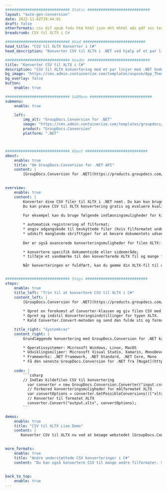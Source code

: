 ```yaml
---
############################# Static ############################
layout: "auto-gen-conversion"
date: 2022-11-02T19:44:01
draft: false
otherformats: csv dif epub fods htm html json mht mhtml ods pdf sxc tex tsv xlam xls xlsb xlsm xlsx xlt xltm xltx xml xps
breadcrumb: CSV til XLTX i C#

############################# Head ############################
head_title: "CSV til XLTX Konverter i C#"
head_description: "Konverter CSV til XLTX i .NET ved hjælp af et par linjer kode. Brug GroupDocs Document Conversion API til at konvertere over 160 filformater."

############################# Header ############################
title: "Konverter CSV til XLTX i C#"
description: "CSV til XLTX konvertering med et par linjer med .NET kode"
bg_image: "https://cms.admin.containerize.com/templates/aspose/App_Themes/V3/images/bg/header1.png"
bg_overlay: false
button:
    enable: true

############################# SubMenu ############################
submenu:
    enable: true

    left:
        img_alt: "GroupDocs.Conversion for .NET"
        image: "https://cms.admin.containerize.com/templates/groupdocs/images/product-logos/90x90-noborder/groupdocs-conversion-net.png"
        product: "GroupDocs.Conversion"
        platform: ".NET"



############################# About ############################
about:
    enable: true
    title: "Om GroupDocs.Conversion for .NET API"
    content: |
        [GroupDocs.Conversion for .NET](https://products.groupdocs.com/conversion/net/) kan bruges til at konvertere Microsoft Word, Excel, PowerPoint, PDF, Visio og andre formater. GroupDocs.Conversion er en selvstændig API, der er velegnet til back-end og interne systemer, hvor høj ydeevne er påkrævet. Det afhænger ikke af nogen software som Microsoft eller Open Office.
    

overview:
    enable: true
    content: |
        Konverter dine CSV filer til XLTX i .NET nemt. Du kan kun bruge et par C# kodelinjer i enhver platform efter eget valg, såsom - Windows, Linux, macOS.
        Du kan prøve CSV til XLTX konvertering gratis og evaluere kvaliteten af ​​konverteringsresultaterne. Sammen med simple filkonverteringsscenarier kan du prøve mere avancerede muligheder for at indlæse kilden CSV fil og for at gemme output XLTX resultat. 
        
        For eksempel kan du bruge følgende indlæsningsmuligheder for kilden CSV:

        * automatisk registrering af filformat;
        * angiv adgangskode til beskyttede filer (hvis filformatet understøtter det);
        * udskift manglende skrifttyper for at bevare dokumentets udseende.
        
        Der er også avancerede konverteringsmuligheder for filen XLTX:

        * konvertere specifik dokumentside eller sideområde;
        * tilføje et vandmærke til den konverterede XLTX fil og mange flere.

        Når konverteringen er fuldført, kan du gemme din XLTX-fil til den lokale filsti eller ethvert tredjepartslager som FTP, Amazon S3, Google Drive, Dropbox osv. Bemærk venligst - for at konvertere CSV til {{ TO}} er der ikke behov for yderligere software installeret - som MS Office, Open Office, Adobe Acrobat Reader osv.


############################# Steps ############################
steps:
    enable: true
    title_left: "Trin til at konvertere CSV til XLTX i C#"
    content_left: |
        [GroupDocs.Conversion for .NET](https://products.groupdocs.com/conversion/net/) gør det nemt for udviklere at konvertere en CSV fil til XLTX med et par linjer kode.
        
        * Opret en forekomst af Converter-klassen og giv filen CSV med den fulde sti
        * Opret og indstil Konverteringsindstillinger for typen XLTX.
        * Kald Converter.Convert-metoden og send den fulde sti og format (XLTX) som en parameter

    title_right: "Systemkrav"
    content_right: |
        Grundlæggende konvertering med GroupDocs.Conversion for .NET kan udføres med nogle få enkle trin. Vores API'er understøttes på alle større platforme og operativsystemer. Før du udfører koden nedenfor, skal du sørge for, at du har følgende forudsætninger installeret på dit system.

        * Operativsystemer: Microsoft Windows, Linux, MacOS
        * Udviklingsmiljøer: Microsoft Visual Studio, Xamarin, MonoDevelop
        * Frameworks: .NET Framework, .NET Standard, .NET Core, Mono
        * Få den seneste GroupDocs.Conversion for .NET fra [Nuget](https://www.nuget.org/packages/groupdocs.conversion)
         
    code: |
        ```csharp    
        // Indlæs kildefilen CSV til konvertering
          var converter = new GroupDocs.Conversion.Converter("input.csv");
          // Forbered konverteringsmuligheder for målformatet XLTX
          var convertOptions = converter.GetPossibleConversions()["xltx"].ConvertOptions;
          // Konverter til formatet XLTX
          converter.Convert("output.xltx", convertOptions);
        ```

demos:
    enable: true
    title: "CSV til XLTX Live Demo"
    content: |
       Konverter CSV til XLTX nu ved at besøge webstedet [GroupDocs.Conversion App](https://products.groupdocs.app/conversion/family). Online demo har følgende fordele
          

more_formats:
    enable: true
    title: "Andre understøttede CSV konverteringer i C#"
    content: "Du kan også konvertere CSV til mange andre filformater. Se venligst listen nedenfor."
       
       
back_to_top:
    enable: true
---
```

